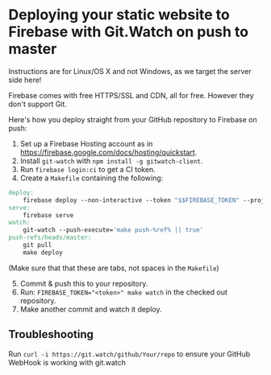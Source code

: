 # Deploying your static website to Firebase with Git.Watch on push to master

Instructions are for Linux/OS X and not Windows, as we target the server side here!

Firebase comes with free HTTPS/SSL and CDN, all for free. However they don't support Git.

Here's how you deploy straight from your GitHub repository to Firebase on push:

1. Set up a Firebase Hosting account as in <https://firebase.google.com/docs/hosting/quickstart>.
2. Install `git-watch` with `npm install -g gitwatch-client`.
3. Run `firebase login:ci` to get a CI token.
4. Create a `Makefile` containing the following:

```makefile
deploy:
	firebase deploy --non-interactive --token "$$FIREBASE_TOKEN" --project "projectid"
serve:
	firebase serve
watch:
    git-watch --push-execute='make push-%ref% || true'
push-refs/heads/master:
	git pull
	make deploy
```

(Make sure that that these are tabs, not spaces in the `Makefile`)

5. Commit & push this to your repository.
6. Run: `FIREBASE_TOKEN="<token>" make watch` in the checked out repository.
7. Make another commit and watch it deploy.

## Troubleshooting

Run `curl -i https://git.watch/github/Your/repo` to ensure your GitHub WebHook is working with git.watch
